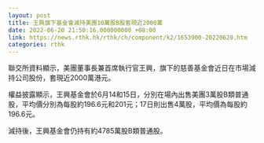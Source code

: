 ```yaml
---
layout: post
title: 王興旗下基金會減持美團10萬股B股套現近2000萬
date: 2022-06-20 21:50:16.000000000 +08:00
link: https://news.rthk.hk/rthk/ch/component/k2/1653900-20220620.htm
categories: rthk
---
```


聯交所資料顯示，美團董事長兼首席執行官王興，旗下的慈善基金會近日在市場減持公司股份，套現近2000萬港元。

權益披露顯示，王興基金會於6月14和15日，分別在場內出售美團3萬股B類普通股，平均價分別為每股約196.6元和201元；17日則出售4萬股，平均價為每股約196.6元。

減持後，王興基金會仍持有約4785萬股B類普通股。

